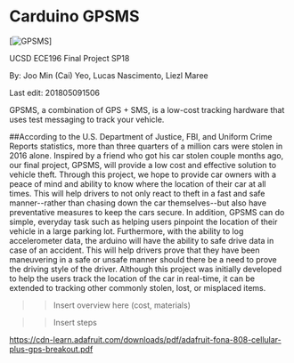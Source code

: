 # Carduino GPSMS

[![GPSMS](https://img.shields.io/badge/build-complete-brightgreen.svg)]

UCSD ECE196 Final Project SP18

By: Joo Min (Cai) Yeo, Lucas Nascimento, Liezl Maree

Last edit: 201805091506

GPSMS, a combination of GPS + SMS, is a low-cost tracking hardware that uses test messaging to track your vehicle.

##According to the U.S. Department of Justice, FBI, and Uniform Crime Reports statistics, more than three quarters of a million cars were stolen in 2016 alone. Inspired by a friend who got his car stolen couple months ago, our final project, GPSMS, will provide a low cost and effective solution to vehicle theft. 
Through this project, we hope to provide car owners with a peace of mind and ability to know where the location of their car at all times. This will help drivers to not only react to theft in a fast and safe manner--rather than chasing down the car themselves--but also have preventative measures to keep the cars secure. In addition, GPSMS can do simple, everyday task such as helping users pinpoint the location of their vehicle in a large parking lot. 
Furthermore, with the ability to log accelerometer data, the arduino will have the ability to safe drive data in case of an accident. This will help drivers prove that they have been maneuvering in a safe or unsafe manner should there be a need to prove the driving style of the driver.
Although this project was initially developed to help the users track the location of the car in real-time, it can be extended to tracking other commonly stolen, lost, or misplaced items.

>>Insert overview here (cost, materials)

>>Insert steps

https://cdn-learn.adafruit.com/downloads/pdf/adafruit-fona-808-cellular-plus-gps-breakout.pdf
